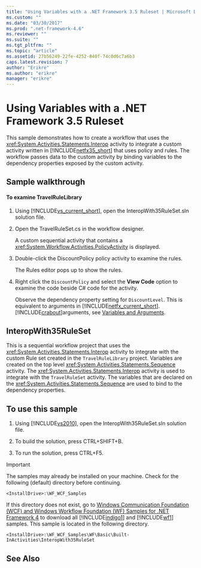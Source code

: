 ```yaml
---
title: "Using Variables with a .NET Framework 3.5 Ruleset | Microsoft Docs"
ms.custom: ""
ms.date: "03/30/2017"
ms.prod: ".net-framework-4.6"
ms.reviewer: ""
ms.suite: ""
ms.tgt_pltfrm: ""
ms.topic: "article"
ms.assetid: 27b56249-22fe-4252-840f-74c0d6c7a6b3
caps.latest.revision: 7
author: "Erikre"
ms.author: "erikre"
manager: "erikre"
---
```

# Using Variables with a .NET Framework 3.5 Ruleset
This sample demonstrates how to create a workflow that uses the <xref:System.Activities.Statements.Interop> activity to integrate a custom activity written in [!INCLUDE[netfx35_short](../../../../includes/netfx35-short-md.md)] that uses policy and rules. The workflow passes data to the custom activity by binding variables to the dependency properties exposed by the custom activity.  
  
## Sample walkthrough  
  
#### To examine TravelRuleLibrary  
  
1.  Using [!INCLUDE[vs_current_short](../../../../includes/vs-current-short-md.md)], open the InteropWith35RuleSet.sln solution file.  
  
2.  Open the TravelRuleSet.cs in the workflow designer.  
  
     A custom sequential activity that contains a <xref:System.Workflow.Activities.PolicyActivity> is displayed.  
  
3.  Double-click the DiscountPolicy policy activity to examine the rules.  
  
     The Rules editor pops up to show the rules.  
  
4.  Right click the `DiscountPolicy` and select the **View Code** option to examine the code beside C# code for the activity.  
  
     Observe the dependency property setting for `DiscountLevel`. This is equivalent to arguments in [!INCLUDE[netfx_current_short](../../../../includes/netfx-current-short-md.md)]. [!INCLUDE[crabout](../../../../includes/crabout-md.md)]arguments, see [Variables and Arguments](../../../../docs/framework/wf/variables-and-arguments.md).  
  
## InteropWith35RuleSet  
 This is a sequential workflow project that uses the <xref:System.Activities.Statements.Interop> activity to integrate with the custom Rule set created in the `TravelRuleLibrary` project. Variables are created on the top level <xref:System.Activities.Statements.Sequence> activity. The <xref:System.Activities.Statements.Interop> activity is used to integrate with the `TravelRuleSet` activity. The variables that are declared on the <xref:System.Activities.Statements.Sequence> are used to bind to the dependency properties.  
  
## To use this sample  
  
1.  Using [!INCLUDE[vs2010](../../../../includes/vs2010-md.md)], open the InteropWith35RuleSet.sln solution file.  
  
2.  To build the solution, press CTRL+SHIFT+B.  
  
3.  To run the solution, press CTRL+F5.  
  
> [!IMPORTANT]
>  The samples may already be installed on your machine. Check for the following (default) directory before continuing.  
>   
>  `<InstallDrive>:\WF_WCF_Samples`  
>   
>  If this directory does not exist, go to [Windows Communication Foundation (WCF) and Windows Workflow Foundation (WF) Samples for .NET Framework 4](http://go.microsoft.com/fwlink/?LinkId=150780) to download all [!INCLUDE[indigo1](../../../../includes/indigo1-md.md)] and [!INCLUDE[wf1](../../../../includes/wf1-md.md)] samples. This sample is located in the following directory.  
>   
>  `<InstallDrive>:\WF_WCF_Samples\WF\Basic\Built-InActivities\InteropWith35RuleSet`  
  
## See Also